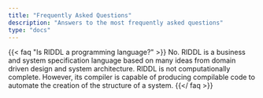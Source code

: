 ```yaml
---
title: "Frequently Asked Questions"
description: "Answers to the most frequently asked questions"
type: "docs"
---
```


{{< faq "Is RIDDL a programming language?" >}}
No. RIDDL is a business and system specification language based on many ideas from domain driven 
design and system architecture. RIDDL is not computationally complete. However, its compiler is 
capable of producing compilable code to automate the creation of the structure of a system. 
{{</ faq >}}

